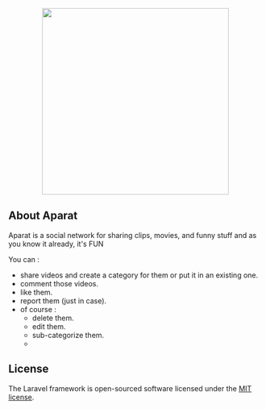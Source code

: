 
<p align="center"><img src="https://cdn.iconscout.com/icon/free/png-256/aparat-569197.png" width="370"></p>

## About Aparat

Aparat is a social network for sharing clips, movies, and funny stuff and 
as you know it already, it's FUN

You can :
- share videos and create a category for them or put it in an existing one.
- comment those videos.
- like them.
- report them (just in case).
- of course : 
	- delete them.
	- edit them.
	- sub-categorize them.
	- 

## License

The Laravel framework is open-sourced software licensed under the [MIT license](https://opensource.org/licenses/MIT).